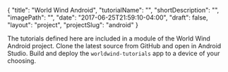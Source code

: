 {
    "title": "World Wind Android",
    "tutorialName": "",
    "shortDescription": "",
    "imagePath": "",
    "date": "2017-06-25T21:59:10-04:00",
    "draft": false,
    "layout": "project",
    "projectSlug": "android"
}

The tutorials defined here are included in a module of the World Wind Android project. Clone the latest source from GitHub and open in Android Studio. Build and deploy the ```worldwind-tutorials``` app to a device of your choosing.